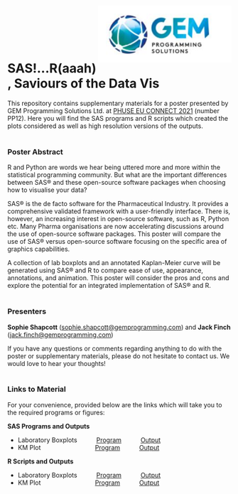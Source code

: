 [<img src="https://github.com/sophie-gem/GEM-PHUSE-EU-2021/blob/main/GEM_logo.JPG" alt="GEM Programming Solutions Ltd Logo" width="300" align="right"/>](https://www.gemprogramming.com/)
<br>
<br>
<br>
<br>
<br>
# SAS!...R(aaah), Saviours of the Data Vis

This repository contains supplementary materials for a poster presented by GEM Programming Solutions Ltd. at [PHUSE EU CONNECT 2021](https://www.phuse-events.org/attend/frontend/reg/thome.csp?pageID=3620&eventID=8) (number PP12). Here you will find the SAS programs and R scripts which created the plots considered as well as high resolution versions of the outputs.
<br>
<br>
### Poster Abstract
R and Python are words we hear being uttered more and more within the statistical programming community. But what are the important differences between SAS® and these open-source software packages when choosing how to visualise your data?

SAS® is the de facto software for the Pharmaceutical Industry. It provides a comprehensive validated framework with a user-friendly interface. There is, however, an increasing interest in open-source software, such as R, Python etc. Many Pharma organisations are now accelerating discussions around the use of open-source software packages. This poster will compare the use of SAS® versus open-source software focusing on the specific area of graphics capabilities.

A collection of lab boxplots and an annotated Kaplan-Meier curve will be generated using SAS® and R to compare ease of use, appearance, annotations, and animation. This poster will consider the pros and cons and explore the potential for an integrated implementation of SAS® and R. 
<br>
<br>
### Presenters
**Sophie Shapcott** (sophie.shapcott@gemprogramming.com) and **Jack Finch** (jack.finch@gemprogramming.com)

If you have any questions or comments regarding anything to do with the poster or supplementary materials, please do not hesitate to contact us. We would love to hear your thoughts!
<br>
<br>
### Links to Material

For your convenience, provided below are the links which will take you to the required programs or figures:

**SAS Programs and Outputs**
- Laboratory Boxplots &nbsp; &nbsp; &nbsp; &nbsp; &nbsp; [Program](https://github.com/sophie-gem/GEM-PHUSE-EU-2021/blob/main/lab_boxplots.sas) &nbsp; &nbsp; &nbsp; &nbsp; &nbsp; [Output](https://github.com/sophie-gem/GEM-PHUSE-EU-2021/blob/main/lab_boxplots_SAS.gif)
- KM Plot &nbsp; &nbsp; &nbsp; &nbsp; &nbsp; &nbsp; &nbsp; &nbsp; &nbsp; &nbsp; &nbsp; &nbsp; &nbsp; &nbsp; &nbsp; [Program](https://github.com/sophie-gem/GEM-PHUSE-EU-2021/blob/main/km_curve.sas) &nbsp; &nbsp; &nbsp; &nbsp; &nbsp; [Output](https://github.com/sophie-gem/GEM-PHUSE-EU-2021/blob/main/km_curve_SAS.png)

**R Scripts and Outputs**
- Laboratory Boxplots &nbsp; &nbsp; &nbsp; &nbsp; &nbsp; [Program](https://github.com/sophie-gem/GEM-PHUSE-EU-2021/blob/main/lab_boxplots.R) &nbsp; &nbsp; &nbsp; &nbsp; &nbsp; [Output](https://github.com/sophie-gem/GEM-PHUSE-EU-2021/blob/main/lab_boxplots_R.gif)
- KM Plot &nbsp; &nbsp; &nbsp; &nbsp; &nbsp; &nbsp; &nbsp; &nbsp; &nbsp; &nbsp; &nbsp; &nbsp; &nbsp; &nbsp; &nbsp; [Program](https://github.com/sophie-gem/GEM-PHUSE-EU-2021/blob/main/km_curve.R) &nbsp; &nbsp; &nbsp; &nbsp; &nbsp; [Output](https://github.com/sophie-gem/GEM-PHUSE-EU-2021/blob/main/km_curve_R.png)

